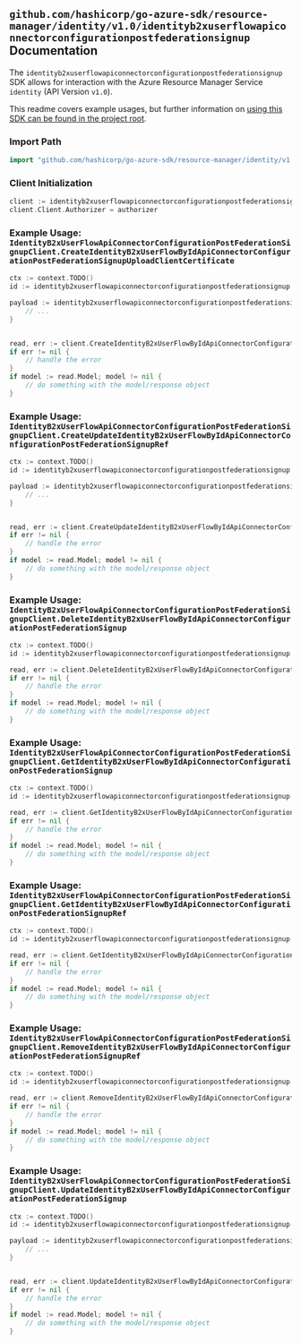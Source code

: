 
## `github.com/hashicorp/go-azure-sdk/resource-manager/identity/v1.0/identityb2xuserflowapiconnectorconfigurationpostfederationsignup` Documentation

The `identityb2xuserflowapiconnectorconfigurationpostfederationsignup` SDK allows for interaction with the Azure Resource Manager Service `identity` (API Version `v1.0`).

This readme covers example usages, but further information on [using this SDK can be found in the project root](https://github.com/hashicorp/go-azure-sdk/tree/main/docs).

### Import Path

```go
import "github.com/hashicorp/go-azure-sdk/resource-manager/identity/v1.0/identityb2xuserflowapiconnectorconfigurationpostfederationsignup"
```


### Client Initialization

```go
client := identityb2xuserflowapiconnectorconfigurationpostfederationsignup.NewIdentityB2xUserFlowApiConnectorConfigurationPostFederationSignupClientWithBaseURI("https://management.azure.com")
client.Client.Authorizer = authorizer
```


### Example Usage: `IdentityB2xUserFlowApiConnectorConfigurationPostFederationSignupClient.CreateIdentityB2xUserFlowByIdApiConnectorConfigurationPostFederationSignupUploadClientCertificate`

```go
ctx := context.TODO()
id := identityb2xuserflowapiconnectorconfigurationpostfederationsignup.NewIdentityB2xUserFlowID("b2xIdentityUserFlowIdValue")

payload := identityb2xuserflowapiconnectorconfigurationpostfederationsignup.CreateIdentityB2xUserFlowByIdApiConnectorConfigurationPostFederationSignupUploadClientCertificateRequest{
	// ...
}


read, err := client.CreateIdentityB2xUserFlowByIdApiConnectorConfigurationPostFederationSignupUploadClientCertificate(ctx, id, payload)
if err != nil {
	// handle the error
}
if model := read.Model; model != nil {
	// do something with the model/response object
}
```


### Example Usage: `IdentityB2xUserFlowApiConnectorConfigurationPostFederationSignupClient.CreateUpdateIdentityB2xUserFlowByIdApiConnectorConfigurationPostFederationSignupRef`

```go
ctx := context.TODO()
id := identityb2xuserflowapiconnectorconfigurationpostfederationsignup.NewIdentityB2xUserFlowID("b2xIdentityUserFlowIdValue")

payload := identityb2xuserflowapiconnectorconfigurationpostfederationsignup.ReferenceUpdate{
	// ...
}


read, err := client.CreateUpdateIdentityB2xUserFlowByIdApiConnectorConfigurationPostFederationSignupRef(ctx, id, payload)
if err != nil {
	// handle the error
}
if model := read.Model; model != nil {
	// do something with the model/response object
}
```


### Example Usage: `IdentityB2xUserFlowApiConnectorConfigurationPostFederationSignupClient.DeleteIdentityB2xUserFlowByIdApiConnectorConfigurationPostFederationSignup`

```go
ctx := context.TODO()
id := identityb2xuserflowapiconnectorconfigurationpostfederationsignup.NewIdentityB2xUserFlowID("b2xIdentityUserFlowIdValue")

read, err := client.DeleteIdentityB2xUserFlowByIdApiConnectorConfigurationPostFederationSignup(ctx, id)
if err != nil {
	// handle the error
}
if model := read.Model; model != nil {
	// do something with the model/response object
}
```


### Example Usage: `IdentityB2xUserFlowApiConnectorConfigurationPostFederationSignupClient.GetIdentityB2xUserFlowByIdApiConnectorConfigurationPostFederationSignup`

```go
ctx := context.TODO()
id := identityb2xuserflowapiconnectorconfigurationpostfederationsignup.NewIdentityB2xUserFlowID("b2xIdentityUserFlowIdValue")

read, err := client.GetIdentityB2xUserFlowByIdApiConnectorConfigurationPostFederationSignup(ctx, id)
if err != nil {
	// handle the error
}
if model := read.Model; model != nil {
	// do something with the model/response object
}
```


### Example Usage: `IdentityB2xUserFlowApiConnectorConfigurationPostFederationSignupClient.GetIdentityB2xUserFlowByIdApiConnectorConfigurationPostFederationSignupRef`

```go
ctx := context.TODO()
id := identityb2xuserflowapiconnectorconfigurationpostfederationsignup.NewIdentityB2xUserFlowID("b2xIdentityUserFlowIdValue")

read, err := client.GetIdentityB2xUserFlowByIdApiConnectorConfigurationPostFederationSignupRef(ctx, id)
if err != nil {
	// handle the error
}
if model := read.Model; model != nil {
	// do something with the model/response object
}
```


### Example Usage: `IdentityB2xUserFlowApiConnectorConfigurationPostFederationSignupClient.RemoveIdentityB2xUserFlowByIdApiConnectorConfigurationPostFederationSignupRef`

```go
ctx := context.TODO()
id := identityb2xuserflowapiconnectorconfigurationpostfederationsignup.NewIdentityB2xUserFlowID("b2xIdentityUserFlowIdValue")

read, err := client.RemoveIdentityB2xUserFlowByIdApiConnectorConfigurationPostFederationSignupRef(ctx, id)
if err != nil {
	// handle the error
}
if model := read.Model; model != nil {
	// do something with the model/response object
}
```


### Example Usage: `IdentityB2xUserFlowApiConnectorConfigurationPostFederationSignupClient.UpdateIdentityB2xUserFlowByIdApiConnectorConfigurationPostFederationSignup`

```go
ctx := context.TODO()
id := identityb2xuserflowapiconnectorconfigurationpostfederationsignup.NewIdentityB2xUserFlowID("b2xIdentityUserFlowIdValue")

payload := identityb2xuserflowapiconnectorconfigurationpostfederationsignup.IdentityApiConnector{
	// ...
}


read, err := client.UpdateIdentityB2xUserFlowByIdApiConnectorConfigurationPostFederationSignup(ctx, id, payload)
if err != nil {
	// handle the error
}
if model := read.Model; model != nil {
	// do something with the model/response object
}
```
